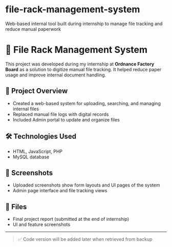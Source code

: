 # file-rack-management-system
Web-based internal tool built during internship to manage file tracking and reduce manual paperwork
# 📂 File Rack Management System

This project was developed during my internship at **Ordnance Factory Board** as a solution to digitize manual file tracking. It helped reduce paper usage and improve internal document handling.

## 📌 Project Overview

- Created a web-based system for uploading, searching, and managing internal files
- Replaced manual file logs with digital records
- Included Admin portal to update and organize files

## 🛠️ Technologies Used

- HTML, JavaScript, PHP
- MySQL database

## 📸 Screenshots

- Uploaded screenshots show form layouts and UI pages of the system
- Admin page interface and file tracking views

## 📄 Files

- Final project report (submitted at the end of internship)
- UI and feature screenshots

---

> ✅ Code version will be added later when retrieved from backup

